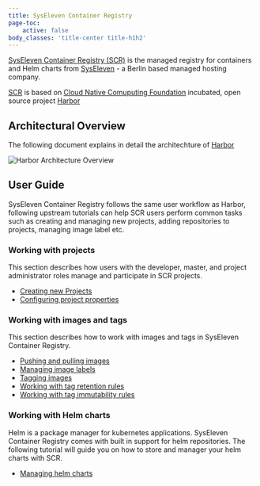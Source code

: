 ```yaml
---
title: SysEleven Container Registry
page-toc:
    active: false
body_classes: 'title-center title-h1h2'
---
```


[SysEleven Container Registry (SCR)](https://scr.syseleven.de) is the managed registry for containers and Helm charts from [SysEleven](https://www.syseleven.de) - a Berlin based managed hosting company.

[SCR](https://scr.syseleven.de) is based on [Cloud Native Comuputing Foundation](cncf.io) incubated, open source project [Harbor](https://goharbor.io/)


## Architectural Overview

The following document explains in detail the architechture of [Harbor](https://goharbor.io/)

![Harbor Architecture Overview](https://github.com/goharbor/harbor/wiki/Architecture-Overview-of-Harbor)

## User Guide

SysEleven Container Registry follows the same user workflow as Harbor, following upstream tutorials can help SCR users
perform common tasks such as creating and managing new projects, adding repositories to projects, managing image label etc.

### Working with projects
This section describes how users with the developer, master, and project administrator roles manage and participate in SCR projects.
- [Creating new Projects](https://github.com/goharbor/harbor/blob/master/docs/1.10/working_with_projects/create_projects.md)
- [Configuring project properties](https://github.com/goharbor/harbor/blob/master/docs/1.10/working_with_projects/project_configuration.md)

### Working with images and tags
This section describes how to work with images and tags in SysEleven Container Registry.
- [Pushing and pulling images](https://github.com/goharbor/harbor/blob/master/docs/1.10/working_with_projects/pulling_pushing_images.md)
- [Managing image labels](https://github.com/goharbor/harbor/blob/master/docs/1.10/working_with_projects/create_labels.md)
- [Tagging images](https://github.com/goharbor/harbor/blob/master/docs/1.10/working_with_projects/retagging_images.md)
- [Working with tag retention rules](https://github.com/goharbor/harbor/blob/master/docs/1.10/working_with_projects/create_tag_retention_rules.md)
- [Working with tag immutability rules](https://github.com/goharbor/harbor/blob/master/docs/1.10/working_with_projects/create_tag_immutability_rules.md)

### Working with Helm charts
Helm is a package manager for kubernetes applications. SysEleven Container Registry comes with built in support for helm repositories.
The following tutorial will guide you on how to store and manager your helm charts with SCR.

- [Managing helm charts](https://github.com/goharbor/harbor/blob/master/docs/1.10/working_with_projects/managing_helm_charts.md)
 
